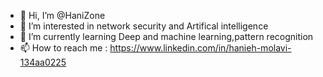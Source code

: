 - 👋 Hi, I’m @HaniZone
- 👀 I’m interested in network security and Artifical intelligence
- 🌱 I’m currently learning Deep and machine learning,pattern recognition
- 📫 How to reach me : https://www.linkedin.com/in/hanieh-molavi-134aa0225
<!---
HaniZone/HaniZone is a ✨ special ✨ repository because its `README.md` (this file) appears on your GitHub profile.
You can click the Preview link to take a look at your changes.
--->
